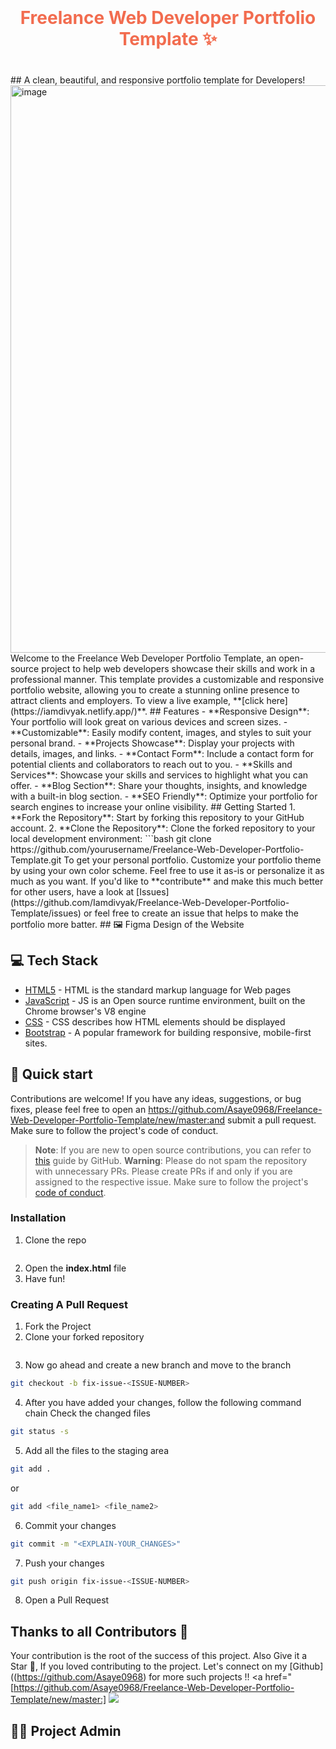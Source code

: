 <h1 style="color: #F26C4F; text-align: center; padding: 20px 0"> Freelance Web Developer Portfolio Template ✨</h1>
## A clean, beautiful, and responsive portfolio template for Developers!
<img width="908" alt="image" src="https://github.com/Iamdivyak/Freelance-Web-Developer-Portfolio-Template/assets/102896170/9035b9d2-255f-4df1-a355-dd4cb7d16fe4">
Welcome to the Freelance Web Developer Portfolio Template, an open-source project to help web developers showcase their skills and work in a professional manner. This template provides a customizable and responsive portfolio website, allowing you to create a stunning online presence to attract clients and employers.
To view a live example, **[click here](https://iamdivyak.netlify.app/)**.
## Features
- **Responsive Design**: Your portfolio will look great on various devices and screen sizes.
- **Customizable**: Easily modify content, images, and styles to suit your personal brand.
- **Projects Showcase**: Display your projects with details, images, and links.
- **Contact Form**: Include a contact form for potential clients and collaborators to reach out to you.
- **Skills and Services**: Showcase your skills and services to highlight what you can offer.
- **Blog Section**: Share your thoughts, insights, and knowledge with a built-in blog section.
- **SEO Friendly**: Optimize your portfolio for search engines to increase your online visibility.
## Getting Started
1. **Fork the Repository**: Start by forking this repository to your GitHub account.
2. **Clone the Repository**: Clone the forked repository to your local development environment:
   ```bash
   git clone https://github.com/yourusername/Freelance-Web-Developer-Portfolio-Template.git
To get your personal portfolio. Customize your portfolio theme by using your own color scheme. Feel free to use it as-is or personalize it as much as you want.
If you'd like to **contribute** and make this much better for other users, have a look at [Issues](https://github.com/Iamdivyak/Freelance-Web-Developer-Portfolio-Template/issues) or feel free to create an issue that helps to make the portfolio more batter.
## 🖼️ Figma Design of the Website

## 💻 Tech Stack
- [HTML5](https://developer.mozilla.org/en-US/docs/Glossary/HTML5) - HTML is the standard markup language for Web pages
- [JavaScript](https://tc39.es/) - JS is an Open source runtime environment, built on the Chrome browser's V8 engine
- [CSS](https://developer.mozilla.org/en-US/docs/Web/CSS) - CSS describes how HTML elements should be displayed
- [Bootstrap](https://getbootstrap.com/docs/5.0/getting-started/introduction/) - A popular framework for building responsive, mobile-first sites.
## 🚀 Quick start
Contributions are welcome! If you have any ideas, suggestions, or bug fixes, please feel free to open an  https://github.com/Asaye0968/Freelance-Web-Developer-Portfolio-Template/new/master:and submit a pull request. Make sure to follow the project's code of conduct.
> **Note**: If you are new to open source contributions, you can refer to [this](https://opensource.guide/how-to-contribute/) guide by GitHub.
> **Warning**: Please do not spam the repository with unnecessary PRs. Please create PRs if and only if you are assigned to the respective issue. Make sure to follow the project's [code of conduct](/CODE_OF_CONDUCT.md).
### Installation
1. Clone the repo
```sh
```
2. Open the **index.html** file
3. Have fun!
### Creating A Pull Request
1. Fork the Project
2. Clone your forked repository
```sh
```
3. Now go ahead and create a new branch and move to the branch
```sh
git checkout -b fix-issue-<ISSUE-NUMBER>
```
4. After you have added your changes, follow the following command chain
   Check the changed files
```sh
git status -s
```
5. Add all the files to the staging area
```sh
git add .
```
 or
```sh
git add <file_name1> <file_name2>
```
6. Commit your changes
```sh
git commit -m "<EXPLAIN-YOUR_CHANGES>"
```
7. Push your changes
```sh
git push origin fix-issue-<ISSUE-NUMBER>
```
8. Open a Pull Request
## Thanks to all Contributors 💪
Your contribution is the root of the success of this project.
Also Give it a Star 🌟, If you loved contributing to the project. 
Let's connect on my [Github]((https://github.com/Asaye0968) for more such projects !!
<a href="[https://github.com/Asaye0968/Freelance-Web-Developer-Portfolio-Template/new/master:]
  <img src="https://contrib.rocks/image?repo=Iamdivyak/Freelance-Web-Developer-Portfolio-Template" />
</a>
## 👩‍💻 Project Admin
<table>
